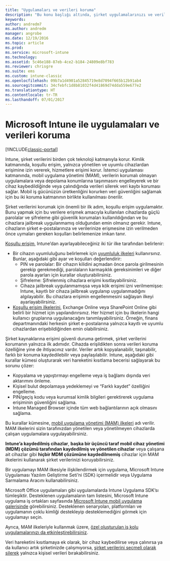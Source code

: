 ```yaml
---
title: "Uygulamaları ve verileri koruma"
description: "Bu konu başlığı altında, şirket uygulamalarınızı ve verilerinizi korumanıza yardımcı olmak için sağlanan çeşitli Intune özellikleri ve yetenekleri açıklanır."
keywords: 
author: andredm7
ms.author: andredm
manager: angrobe
ms.date: 12/19/2016
ms.topic: article
ms.prod: 
ms.service: microsoft-intune
ms.technology: 
ms.assetid: 5c46e188-87eb-4ce2-b184-24809e8bf783
ms.reviewer: chrisgre
ms.suite: ems
ms.custom: intune-classic
ms.openlocfilehash: 09b7a1d4901a52845719e8d7094f665b12b91ab4
ms.sourcegitcommit: 34cfebfc1d8b81032f4d41869d74dda559e677e2
ms.translationtype: HT
ms.contentlocale: tr-TR
ms.lasthandoff: 07/01/2017
---
```

# <a name="protect-apps-and-data-with-microsoft-intune"></a>Microsoft Intune ile uygulamaları ve verileri koruma

[!INCLUDE[classic-portal](../includes/classic-portal.md)]

Intune, şirket verilerini birden çok teknoloji katmanıyla korur. Kimlik katmanında, koşullu erişim, yalnızca yönetilen ve uyumlu cihazlardan erişimine izin vererek, hizmetlere erişimi korur. İstemci uygulaması katmanında, mobil uygulama yönetimi (MAM), verilerin korumalı olmayan uygulamalara veya depolama konumlarına taşınmasını engelleyerek ve bir cihaz kaybedildiğinde veya çalındığında verileri silerek veri kaybı koruması sağlar. Mobil iş gücünüzün üretkenliğini korurken veri güvenliğini sağlamak için bu iki koruma katmanının birlikte kullanılması önerilir.

Şirket verilerini korumak için önemli bir ilk adım, koşullu erişim uygulamaktır. Bunu yapmak için bu verilere erişmek amacıyla kullanılan cihazlarda güçlü parolalar ve şifreleme gibi güvenlik korumaları kullanıldığından ve bu cihazlara jailbreak uygulanmamış olduğundan emin olmanız gerekir. Intune, cihazların şirket e-postalarınıza ve verilerinize erişmesine izin verilmeden önce uymaları gereken koşulları belirlemenize imkan tanır.

[Koşullu erişim](restrict-access-to-email-and-o365-services-with-microsoft-intune.md), Intune’dan ayarlayabileceğiniz iki tür ilke tarafından belirlenir:
- Bir cihazın uyumluluğunu belirlemek için [uyumluluk ilkeleri](introduction-to-device-compliance-policies-in-microsoft-intune.md) kullanırsınız. Bunlar, aşağıdaki gibi ayar ve koşulları değerlendirir:
  - PIN ve parolalar: Bir cihazın kilidini açmadan önce parola girilmesinin gerekip gerekmediği, parolaların karmaşıklık gereksinimleri ve diğer parola ayarları için kurallar oluşturabilirsiniz.
  - Şifreleme: Şifrelenmiş cihazlara erişimi kısıtlayabilirsiniz.
  - Cihaza jailbreak uygulanmamışsa veya kök erişimi izni verilmemişse: Intune, kayıtlı bir cihaza jailbreak uygulanıp uygulanmadığını algılayabilir. Bu cihazlara erişimin engellenmesini sağlayan ilkeyi ayarlayabilirsiniz.
- [Koşullu erişim ilkelerini](restrict-access-to-email-and-o365-services-with-microsoft-intune.md), Exchange Online veya SharePoint Online gibi belirli bir hizmet için yapılandırırsınız. Her hizmet için bu ilkelerin hangi kullanıcı gruplarına uygulanacağını tanımlayabilirsiniz. Örneğin, finans departmanındaki herkesin şirket e-postalarına yalnızca kayıtlı ve uyumlu cihazlardan erişebildiğinden emin olabilirsiniz.

Şirket kaynaklarına erişimi güvenli duruma getirmek, şirket verilerini korumanın yalnızca ilk adımıdır. Cihazda erişildikten sonra verileri koruma özelliğine yine de ihtiyacınız vardır. Veriler artık kopyalanabilir, taşınabilir, farklı bir konuma kaydedilebilir veya paylaşılabilir. Intune, aşağıdaki gibi kurallar kümesi oluşturarak veri hareketini kısıtlama becerisi sağlayarak bu sorunu çözer:
- Kopyalama ve yapıştırmayı engelleme veya iş bağlamı dışında veri aktarımını önleme.
- Kişisel bulut depolamaya yedeklemeyi ve “Farklı kaydet” özelliğini engelleme.
- PIN/geçiş kodu veya kurumsal kimlik bilgileri gerektirerek uygulama erişiminin güvenliğini sağlama.
- Intune Managed Browser içinde tüm web bağlantılarının açık olmasını sağlama.

Bu kurallar kümesine, [mobil uygulama yönetimi (MAM) ilkeleri](protect-app-data-using-mobile-app-management-policies-with-microsoft-intune.md) adı verilir. MAM ilkelerini sizin tarafınızdan yönetilen veya yönetilmeyen cihazlarda çalışan uygulamalara uygulayabilirsiniz.  

**Intune’a kaydedilmiş cihazlar**, **başka bir üçüncü taraf mobil cihaz yönetimi (MDM) çözümü tarafından kaydedilmiş ve yönetilen cihazlar** veya çalışana ait cihazlar gibi **hiçbir MDM çözümüne kaydedilmemiş** cihazlar için MAM ilkelerini kullanarak şirket verilerinizi koruyabilirsiniz.

Bir uygulamayı MAM ilkesiyle ilişkilendirmek için uygulama, Microsoft Intune Uygulaması Yazılım Geliştirme Seti’ni (SDK) içermelidir veya Uygulama Sarmalama Aracını kullanabilirsiniz.

Microsoft Office uygulamaları gibi uygulamalarda Intune Uygulama SDK’sı tümleşiktir. Desteklenen uygulamaların tam listesini, Microsoft Intune uygulama iş ortakları sayfasında [Microsoft Intune mobil uygulama galerisinde](https://www.microsoft.com/cloud-platform/microsoft-intune-apps) görebilirsiniz. Desteklenen senaryoları, platformları ve uygulamanın çoklu kimliği destekleyip desteklemediğini görmek için uygulamayı seçin.

Ayrıca, MAM ilkeleriyle kullanmak üzere, [özel oluşturulan iş kolu uygulamalarınızı da etkinleştirebilirsiniz](/intune/apps-prepare-mobile-application-management).

Veri hareketini kısıtlamaya ek olarak, bir cihaz kaybedilirse veya çalınırsa ya da kullanıcı artık şirketinizde çalışmıyorsa, [şirket verilerini seçmeli olarak silerek](wipe-managed-company-app-data-with-microsoft-intune.md) yalnızca kişisel verileri bırakabilirsiniz.

